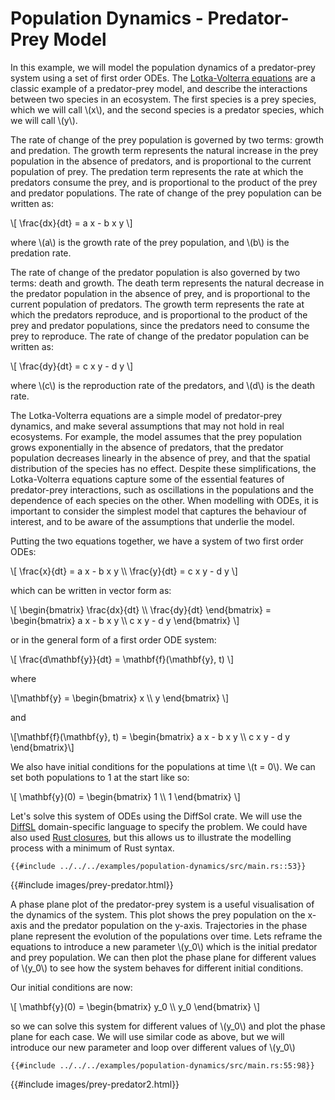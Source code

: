 # Population Dynamics - Predator-Prey Model

In this example, we will model the population dynamics of a predator-prey system using a set of first order ODEs. The [Lotka-Volterra equations](https://en.wikipedia.org/wiki/Lotka%E2%80%93Volterra_equations) are a classic example of a predator-prey model, and describe the interactions between two species in an ecosystem. The first species is a prey species, which we will call \\(x\\), and the second species is a predator species, which we will call \\(y\\).

The rate of change of the prey population is governed by two terms: growth and predation. The growth term represents the natural increase in the prey population in the absence of predators, and is proportional to the current population of prey. The predation term represents the rate at which the predators consume the prey, and is proportional to the product of the prey and predator populations. The rate of change of the prey population can be written as:

\\[
\frac{dx}{dt} = a x - b x y 
\\]

where \\(a\\) is the growth rate of the prey population, and \\(b\\) is the predation rate.

The rate of change of the predator population is also governed by two terms: death and growth. The death term represents the natural decrease in the predator population in the absence of prey, and is proportional to the current population of predators. The growth term represents the rate at which the predators reproduce, and is proportional to the product of the prey and predator populations, since the predators need to consume the prey to reproduce. The rate of change of the predator population can be written as:

\\[
\frac{dy}{dt} = c x y - d y
\\]

where \\(c\\) is the reproduction rate of the predators, and \\(d\\) is the death rate.

The Lotka-Volterra equations are a simple model of predator-prey dynamics, and make several assumptions that may not hold in real ecosystems. For example, the model assumes that the prey population grows exponentially in the absence of predators, that the predator population decreases linearly in the absence of prey, and that the spatial distribution of the species has no effect. Despite these simplifications, the Lotka-Volterra equations capture some of the essential features of predator-prey interactions, such as oscillations in the populations and the dependence of each species on the other. When modelling with ODEs, it is important to consider the simplest model that captures the behaviour of interest, and to be aware of the assumptions that underlie the model.

Putting the two equations together, we have a system of two first order ODEs:

\\[
\frac{x}{dt} = a x - b x y \\\\
\frac{y}{dt} = c x y - d y
\\]

which can be written in vector form as:

\\[
\begin{bmatrix}
\frac{dx}{dt} \\\\
\frac{dy}{dt}
\end{bmatrix} = \begin{bmatrix}
a x - b x y \\\\
c x y - d y
\end{bmatrix}
\\]

or in the general form of a first order ODE system:

\\[
\frac{d\mathbf{y}}{dt} = \mathbf{f}(\mathbf{y}, t)
\\]

where 

\\[\mathbf{y} = \begin{bmatrix} x \\\\ y \end{bmatrix} \\] 

and 

\\[\mathbf{f}(\mathbf{y}, t) = \begin{bmatrix} a x - b x y \\\\ c x y - d y \end{bmatrix}\\]

We also have initial conditions for the populations at time \\(t = 0\\). We can set both populations to 1 at the start like so:

\\[
\mathbf{y}(0) = \begin{bmatrix} 1 \\\\ 1 \end{bmatrix}
\\]

Let's solve this system of ODEs using the DiffSol crate. We will use the [DiffSL](https://martinjrobins.github.io/diffsl/) domain-specific language to specify the problem. We could have also used [Rust closures](specify/ode_equations.md), but this allows us to illustrate the modelling process with a minimum of Rust syntax.

```rust,ignore
{{#include ../../../examples/population-dynamics/src/main.rs::53}}
```
{{#include images/prey-predator.html}}

A phase plane plot of the predator-prey system is a useful visualisation of the dynamics of the system. This plot shows the prey population on the x-axis and the predator population on the y-axis. Trajectories in the phase plane represent the evolution of the populations over time. Lets reframe the equations to introduce a new parameter \\(y_0\\) which is the initial predator and prey population. We can then plot the phase plane for different values of \\(y_0\\) to see how the system behaves for different initial conditions.

Our initial conditions are now:

\\[
\mathbf{y}(0) = \begin{bmatrix} y_0 \\\\ y_0 \end{bmatrix}
\\]

so we can solve this system for different values of \\(y_0\\) and plot the phase plane for each case. We will use similar code as above, but we will introduce our new parameter and loop over different values of \\(y_0\\)

```rust,ignore
{{#include ../../../examples/population-dynamics/src/main.rs:55:98}}
```
{{#include images/prey-predator2.html}}


